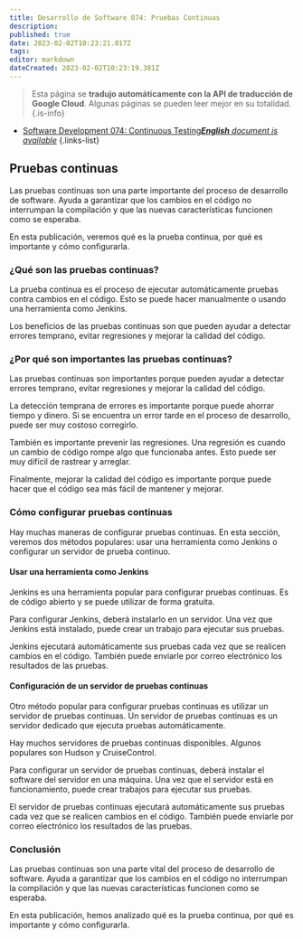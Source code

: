 ```yaml
---
title: Desarrollo de Software 074: Pruebas Continuas
description: 
published: true
date: 2023-02-02T10:23:21.017Z
tags: 
editor: markdown
dateCreated: 2023-02-02T10:23:19.381Z
---
```


> Esta página se **tradujo automáticamente con la API de traducción de Google Cloud**.
Algunas páginas se pueden leer mejor en su totalidad.{.is-info}



- [Software Development 074: Continuous Testing***English** document is available*](/en/Knowledge-base/Software-Development/Learning/software-development-074-continuous-testing)
{.links-list}


## Pruebas continuas

Las pruebas continuas son una parte importante del proceso de desarrollo de software. Ayuda a garantizar que los cambios en el código no interrumpan la compilación y que las nuevas características funcionen como se esperaba.

En esta publicación, veremos qué es la prueba continua, por qué es importante y cómo configurarla.

### ¿Qué son las pruebas continuas?

La prueba continua es el proceso de ejecutar automáticamente pruebas contra cambios en el código. Esto se puede hacer manualmente o usando una herramienta como Jenkins.

Los beneficios de las pruebas continuas son que pueden ayudar a detectar errores temprano, evitar regresiones y mejorar la calidad del código.

### ¿Por qué son importantes las pruebas continuas?

Las pruebas continuas son importantes porque pueden ayudar a detectar errores temprano, evitar regresiones y mejorar la calidad del código.

La detección temprana de errores es importante porque puede ahorrar tiempo y dinero. Si se encuentra un error tarde en el proceso de desarrollo, puede ser muy costoso corregirlo.

También es importante prevenir las regresiones. Una regresión es cuando un cambio de código rompe algo que funcionaba antes. Esto puede ser muy difícil de rastrear y arreglar.

Finalmente, mejorar la calidad del código es importante porque puede hacer que el código sea más fácil de mantener y mejorar.

### Cómo configurar pruebas continuas

Hay muchas maneras de configurar pruebas continuas. En esta sección, veremos dos métodos populares: usar una herramienta como Jenkins o configurar un servidor de prueba continuo.

#### Usar una herramienta como Jenkins

Jenkins es una herramienta popular para configurar pruebas continuas. Es de código abierto y se puede utilizar de forma gratuita.

Para configurar Jenkins, deberá instalarlo en un servidor. Una vez que Jenkins está instalado, puede crear un trabajo para ejecutar sus pruebas.

Jenkins ejecutará automáticamente sus pruebas cada vez que se realicen cambios en el código. También puede enviarle por correo electrónico los resultados de las pruebas.

#### Configuración de un servidor de pruebas continuas

Otro método popular para configurar pruebas continuas es utilizar un servidor de pruebas continuas. Un servidor de pruebas continuas es un servidor dedicado que ejecuta pruebas automáticamente.

Hay muchos servidores de pruebas continuas disponibles. Algunos populares son Hudson y CruiseControl.

Para configurar un servidor de pruebas continuas, deberá instalar el software del servidor en una máquina. Una vez que el servidor está en funcionamiento, puede crear trabajos para ejecutar sus pruebas.

El servidor de pruebas continuas ejecutará automáticamente sus pruebas cada vez que se realicen cambios en el código. También puede enviarle por correo electrónico los resultados de las pruebas.

### Conclusión

Las pruebas continuas son una parte vital del proceso de desarrollo de software. Ayuda a garantizar que los cambios en el código no interrumpan la compilación y que las nuevas características funcionen como se esperaba.

En esta publicación, hemos analizado qué es la prueba continua, por qué es importante y cómo configurarla.